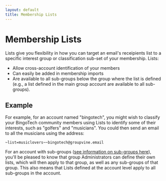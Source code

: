 ```yaml
---
layout: default
title: Membership Lists
---
```


# Membership Lists

Lists give you flexibility in how you can target an email's
receipients list to a specific interest group or classification
sub-set of your membership.  Lists:

* Allow cross-account identification of your members
* Can easily be added in membership imports
* Are available to all sub-groups below the group where the list is
  defined (e.g., a list defined in the main group account are available
  to all sub-groups).

## Example

For example, for an account named "bingotech", you might wish to
classify your BingoTech community members using Lists to identify some of
their interests, such as "golfers" and "musicians".  You could then
send an email to all the musicians using the address:

```
~list=musiclovers~~bingotech@groupvine.email
```

<div class="adv">

For an account with sub-groups
([see information on sub-groups here](./groups?view=GV-SET-VIEW)), you'll be 
pleased to know that group Administrators can define their own lists, which
will then apply to that group, as well as any sub-groups of that group.  This
also means that Lists defined at the account level apply to all sub-groups 
in the account.

</div>

